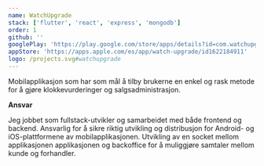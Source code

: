```yaml
---
name: WatchUpgrade
stack: ['flutter', 'react', 'express', 'mongodb']
order: 1
github: ''
googlePlay: 'https://play.google.com/store/apps/details?id=com.watchupgrademobile'
appStore: 'https://apps.apple.com/es/app/watch-upgrade/id1622184911'
logo: /projects.svg#watchupgrade
---
```


Mobilapplikasjon som har som mål å tilby brukerne en enkel og rask metode for å gjøre
klokkevurderinger og salgsadministrasjon.

<b>Ansvar</b>

Jeg jobbet som fullstack-utvikler og samarbeidet med både frontend og backend.
Ansvarlig for å sikre riktig utvikling og distribusjon for Android- og
iOS-plattformene av mobilapplikasjonen. Utvikling av en socket mellom applikasjonen
applikasjonen og backoffice for å muliggjøre samtaler mellom kunde og forhandler.
